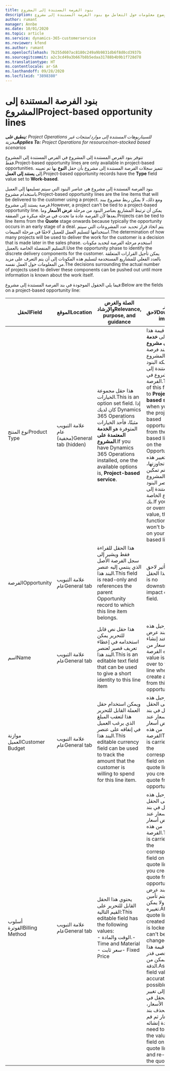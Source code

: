 ```yaml
---
title: بنود الفرصة المستندة إلى المشروع
description: يقدم هذا الموضوع معلومات حول التعامل مع بنود الفرصة المستندة إلى مشروع.
author: rumant
manager: Annbe
ms.date: 10/01/2020
ms.topic: article
ms.service: dynamics-365-customerservice
ms.reviewer: kfend
ms.author: rumant
ms.openlocfilehash: 7b255d607ac8180c249a9b9831db6f8d0cd3937b
ms.sourcegitcommit: a2c3cd49a3b667b8b5edaa31788b4b9b1f728d78
ms.translationtype: HT
ms.contentlocale: ar-SA
ms.lasthandoff: 09/28/2020
ms.locfileid: "3898380"
---
```

# <a name="project-based-opportunity-lines"></a><span data-ttu-id="8450f-103">بنود الفرصة المستندة إلى المشروع</span><span class="sxs-lookup"><span data-stu-id="8450f-103">Project-based opportunity lines</span></span>

<span data-ttu-id="8450f-104">_**ينطبق على:** Project Operations للسيناريوهات المستندة إلى موارد/منتجات غير مخزنة‬_</span><span class="sxs-lookup"><span data-stu-id="8450f-104">_**Applies To:** Project Operations for resource/non-stocked based scenarios_</span></span>


<span data-ttu-id="8450f-105">تتوفر بنود الفرص المستندة إلى المشروع في الفرص المستندة إلى المشروع فقط.</span><span class="sxs-lookup"><span data-stu-id="8450f-105">Project-based opportunity lines are only available in project-based opportunities.</span></span> <span data-ttu-id="8450f-106">تتميز سجلات الفرصة المستندة إلى مشروع بأن حقل **النوع** بها تم تعيينه إلى **يستند إلى العمل**.</span><span class="sxs-lookup"><span data-stu-id="8450f-106">Project-based opportunity records have the **Type** field value set to **Work-based**.</span></span>

<span data-ttu-id="8450f-107">بنود الفرصة المستندة إلى مشروع هي عناصر البنود التي سيتم تسليمها إلى العميل باستخدام مشروع.</span><span class="sxs-lookup"><span data-stu-id="8450f-107">Project-based opportunity lines are the line items that will be delivered to the customer using a project.</span></span> <span data-ttu-id="8450f-108">ومع ذلك، لا يمكن ربط مشروع ببند فرصة يستند إلى مشروع.</span><span class="sxs-lookup"><span data-stu-id="8450f-108">However, a project can't be tied to a project-based opportunity line.</span></span> <span data-ttu-id="8450f-109">يمكن أن ترتبط المشاريع بعناصر البنود من مرحلة **عرض الأسعار** وما بعدها لأن الفرصة عادة ما تحدث في مرحلة مبكرة من الصفقة.</span><span class="sxs-lookup"><span data-stu-id="8450f-109">Projects can be tied to line items from the **Quote** stage onwards because typically the opportunity occurs in an early stage of a deal.</span></span> <span data-ttu-id="8450f-110">يتم اتخاذ قرار تحديد عدد المشروعات التي سيتم استخدامها لتسليم العمل للعميل لاحقًا في مرحلة المبيعات.</span><span class="sxs-lookup"><span data-stu-id="8450f-110">The determination of how many projects will be used to deliver the work for the customer is a decision that is made later in the sales phase.</span></span> <span data-ttu-id="8450f-111">استخدم مرحلة الفرصة لتحديد مكونات التسليم المنفصلة الخاصة بالعميل.</span><span class="sxs-lookup"><span data-stu-id="8450f-111">Use the opportunity phase to identify the discrete delivery components for the customer.</span></span> <span data-ttu-id="8450f-112">يمكن تأجيل القرارات المتعلقة بالعدد الفعلي للمشاريع المستخدمة لتسليم هذه المكونات إلى أن يتم التعرف على مزيد من المعلومات حول العمل نفسه.</span><span class="sxs-lookup"><span data-stu-id="8450f-112">The decisions surrounding the actual number of projects used to deliver these components can be pushed out until more information is known about the work itself.</span></span>

<span data-ttu-id="8450f-113">فيما يلي الحقول الموجودة في بند الفرصة المستندة إلى مشروع:</span><span class="sxs-lookup"><span data-stu-id="8450f-113">Below are the fields on a project-based opportunity line:</span></span>

| <span data-ttu-id="8450f-114">**الحقل**</span><span class="sxs-lookup"><span data-stu-id="8450f-114">**Field**</span></span> | <span data-ttu-id="8450f-115">**الموقع**</span><span class="sxs-lookup"><span data-stu-id="8450f-115">**Location**</span></span> | <span data-ttu-id="8450f-116">**الصلة والغرض والإرشاد**</span><span class="sxs-lookup"><span data-stu-id="8450f-116">**Relevance, purpose, and guidance**</span></span> | <span data-ttu-id="8450f-117">**تأثير لاحق**</span><span class="sxs-lookup"><span data-stu-id="8450f-117">**Downstream impact**</span></span> |
| --- | --- | --- | --- |
| <span data-ttu-id="8450f-118">نوع المنتج</span><span class="sxs-lookup"><span data-stu-id="8450f-118">Product Type</span></span> | <span data-ttu-id="8450f-119">علامة التبويب عام (مخفية)</span><span class="sxs-lookup"><span data-stu-id="8450f-119">General tab (hidden)</span></span> | <span data-ttu-id="8450f-120">هذا حقل مجموعة الخيارات.</span><span class="sxs-lookup"><span data-stu-id="8450f-120">This is an option set field.</span></span> <span data-ttu-id="8450f-121">إذا كان لديك Dynamics 365 Operations مثبتًا، فأحد الخيارات المتوفرة هو **الخدمة المعتمدة على المشروع**.</span><span class="sxs-lookup"><span data-stu-id="8450f-121">If you have Dynamics 365 Operations installed, one the available options is, **Project-based service**.</span></span>  | <span data-ttu-id="8450f-122">يتم تعيين قيمة هذا الحقل إلى **خدمة تستند إلى مشروع** عند إنشاء بند فرصة تستند إلى المشروع من شبكة البنود المستندة إلى المشروع في الفرصة.</span><span class="sxs-lookup"><span data-stu-id="8450f-122">The value of this field is set to **Project-based service** when you create the project-based opportunity line from the project-based lines grid on the Opportunity.</span></span> <br> <span data-ttu-id="8450f-123">إذا قمت بتغيير هذه القيمة أو تجاوزتها، فلن يتم تمكين وظيفة المشروع على عناصر البنود المستندة إلى مشروع الخاصة بك.</span><span class="sxs-lookup"><span data-stu-id="8450f-123">If you change or override this value, the project functionality won't be enabled on your project-based line items.</span></span> |
| <span data-ttu-id="8450f-124">الفرصة</span><span class="sxs-lookup"><span data-stu-id="8450f-124">Opportunity</span></span> | <span data-ttu-id="8450f-125">علامة التبويب عام</span><span class="sxs-lookup"><span data-stu-id="8450f-125">General tab</span></span> | <span data-ttu-id="8450f-126">هذا الحقل للقراءة فقط ويشير إلى سجل الفرصة الأصل الذي ينتمي إليه عنصر البند هذا.</span><span class="sxs-lookup"><span data-stu-id="8450f-126">This field is read-only and references the parent Opportunity record to which this line item belongs.</span></span> | <span data-ttu-id="8450f-127">لا يوجد تأثير لاحق لهذا الحقل.</span><span class="sxs-lookup"><span data-stu-id="8450f-127">There is no downstream impact of this field.</span></span> |
| <span data-ttu-id="8450f-128">اسم</span><span class="sxs-lookup"><span data-stu-id="8450f-128">Name</span></span> | <span data-ttu-id="8450f-129">علامة التبويب عام</span><span class="sxs-lookup"><span data-stu-id="8450f-129">General tab</span></span> | <span data-ttu-id="8450f-130">هذا حقل نص قابل للتحرير يمكن استخدامه في إعطاء تعريف قصير لعنصر البند هذا.</span><span class="sxs-lookup"><span data-stu-id="8450f-130">This is an editable text field that can be used to give a short identity to this line item</span></span> | <span data-ttu-id="8450f-131">يتم ترحيل هذه القيمة إلى بند عرض الأسعار عند إنشاء عرض أسعار من هذه الفرصة</span><span class="sxs-lookup"><span data-stu-id="8450f-131">This value is carried over to the quote line when you create a quote from this opportunity</span></span> |
| <span data-ttu-id="8450f-132">موازنة العميل</span><span class="sxs-lookup"><span data-stu-id="8450f-132">Customer Budget</span></span> | <span data-ttu-id="8450f-133">علامة التبويب عام</span><span class="sxs-lookup"><span data-stu-id="8450f-133">General tab</span></span> | <span data-ttu-id="8450f-134">ويمكن استخدام حقل العملة القابل للتحرير هذا لتعقب المبلغ الذي يرغب العميل في إنفاقه على عنصر البند هذا.</span><span class="sxs-lookup"><span data-stu-id="8450f-134">This editable currency field can be used to track the amount that the customer is willing to spend for this line item.</span></span> | <span data-ttu-id="8450f-135">يتم ترحيل هذه القيمة إلى الحقل المقابل في بند عرض الأسعار عند إنشاء عرض أسعار من هذه الفرصة</span><span class="sxs-lookup"><span data-stu-id="8450f-135">This value is carried over to the corresponding field on the quote line when you create a quote from this opportunity</span></span> |
| <span data-ttu-id="8450f-136">أسلوب الفوترة</span><span class="sxs-lookup"><span data-stu-id="8450f-136">Billing Method</span></span> | <span data-ttu-id="8450f-137">علامة التبويب عام</span><span class="sxs-lookup"><span data-stu-id="8450f-137">General tab</span></span> | <span data-ttu-id="8450f-138">يحتوي هذا الحقل القابل للتحرير على القيم التالية:</span><span class="sxs-lookup"><span data-stu-id="8450f-138">This editable field has the following values:</span></span></br><span data-ttu-id="8450f-139">- الوقت والمادة.</span><span class="sxs-lookup"><span data-stu-id="8450f-139">- Time and Material</span></span></br><span data-ttu-id="8450f-140">- سعر ثابت</span><span class="sxs-lookup"><span data-stu-id="8450f-140">- Fixed Price</span></span> | <span data-ttu-id="8450f-141">يتم ترحيل هذه القيمة إلى الحقل المقابل في بند عرض الأسعار عند إنشاء عرض أسعار من هذه الفرصة.</span><span class="sxs-lookup"><span data-stu-id="8450f-141">This value is carried over to the corresponding field on the quote line when you create a quote from this opportunity.</span></span> <span data-ttu-id="8450f-142">بعد إنشاء بند عرض الأسعار، يتم تأمين الحقل ولا يمكن تغييره.</span><span class="sxs-lookup"><span data-stu-id="8450f-142">After the quote line is created, the field is locked and can't be changed.</span></span> <span data-ttu-id="8450f-143">قم بتعيين قيمة هذا الحقل بأقصى قدر ممكن من الدقة.</span><span class="sxs-lookup"><span data-stu-id="8450f-143">Assign this field value as accurately as possible.</span></span> <span data-ttu-id="8450f-144">إذا كنت بحاجة إلى تغيير قيمة هذا الحقل في بند عرض الأسعار، فقم بحذف بند عرض الأسعار ثم قم بإعادة إنشائه.</span><span class="sxs-lookup"><span data-stu-id="8450f-144">If you need to change the value of this field on the quote line, delete and re-create the quote line.</span></span> |

